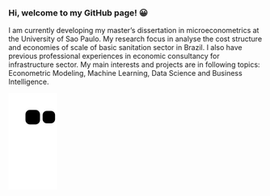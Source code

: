 <div>

### Hi, welcome to my GitHub page! 😀



I am currently developing my master’s dissertation in microeconometrics at the
University of Sao Paulo. My research focus in analyse the cost structure and
economies of scale of basic sanitation sector in Brazil. I also have
previous professional experiences in economic consultancy for infrastructure sector.
My main interests and projects are in following topics: Econometric Modeling, Machine Learning, Data Science and Business Intelligence.

   ![Snake animation](https://github.com/thallesqliduares/thallesqliduares/blob/output/github-contribution-grid-snake.svg)

</div>
